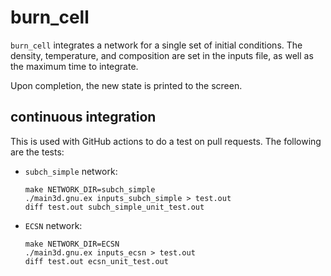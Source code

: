 # burn_cell

`burn_cell` integrates a network for a single set of initial
conditions.  The density, temperature, and composition are set in the
inputs file, as well as the maximum time to integrate.

Upon completion, the new state is printed to the screen.


## continuous integration

This is used with GitHub actions to do a test on pull requests.  The
following are the tests:

* `subch_simple` network:

  ```
  make NETWORK_DIR=subch_simple
  ./main3d.gnu.ex inputs_subch_simple > test.out
  diff test.out subch_simple_unit_test.out
  ```

* `ECSN` network:

  ```
  make NETWORK_DIR=ECSN
  ./main3d.gnu.ex inputs_ecsn > test.out
  diff test.out ecsn_unit_test.out
  ```
